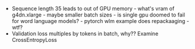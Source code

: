 * Sequence length 35 leads to out of GPU memory - what's vram of g4dn.xlarge - maybe smaller batch sizes - is single gpu doomed to fail for word language models? - pytorch wlm example does repackaaging - wtf?
* Validation loss multiples by tokens in batch, why?? Examine CrossEntropyLoss

